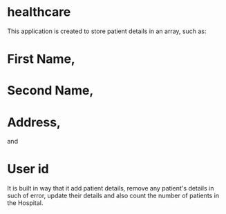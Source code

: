 # healthcare
This application is created to store patient details in an array, such as:
# First Name,
# Second Name,
# Address,
and 
# User id

It is built in way that it add patient details, remove any patient's details in such of error, update their details and also count the number of patients in
the Hospital.
